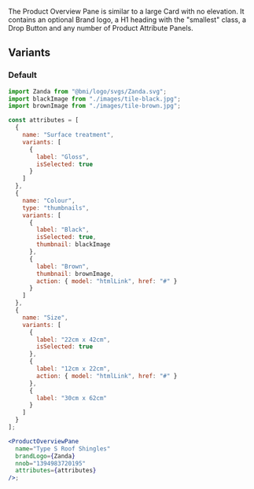 The Product Overview Pane is similar to a large Card with no elevation. It contains an optional Brand logo, a H1 heading with the "smallest" class, a Drop Button and any number of Product Attribute Panels.

## Variants

### Default

```jsx
import Zanda from "@bmi/logo/svgs/Zanda.svg";
import blackImage from "./images/tile-black.jpg";
import brownImage from "./images/tile-brown.jpg";

const attributes = [
  {
    name: "Surface treatment",
    variants: [
      {
        label: "Gloss",
        isSelected: true
      }
    ]
  },
  {
    name: "Colour",
    type: "thumbnails",
    variants: [
      {
        label: "Black",
        isSelected: true,
        thumbnail: blackImage
      },
      {
        label: "Brown",
        thumbnail: brownImage,
        action: { model: "htmlLink", href: "#" }
      }
    ]
  },
  {
    name: "Size",
    variants: [
      {
        label: "22cm x 42cm",
        isSelected: true
      },
      {
        label: "12cm x 22cm",
        action: { model: "htmlLink", href: "#" }
      },
      {
        label: "30cm x 62cm"
      }
    ]
  }
];

<ProductOverviewPane
  name="Type S Roof Shingles"
  brandLogo={Zanda}
  nnob="1394983720195"
  attributes={attributes}
/>;
```

